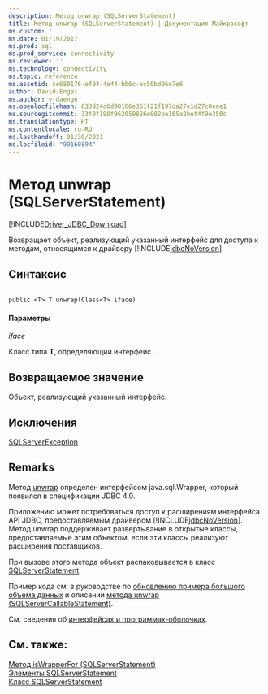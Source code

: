 ```yaml
---
description: Метод unwrap (SQLServerStatement)
title: Метод unwrap (SQLServerStatement) | Документация Майкрософт
ms.custom: ''
ms.date: 01/19/2017
ms.prod: sql
ms.prod_service: connectivity
ms.reviewer: ''
ms.technology: connectivity
ms.topic: reference
ms.assetid: ce680176-ef04-4e44-bb6c-ec50bd06e7e6
author: David-Engel
ms.author: v-daenge
ms.openlocfilehash: 633d24d6d90166e361f21f197da27e1d27c0eee1
ms.sourcegitcommit: 33f0f190f962059826e002be165a2bef4f9e350c
ms.translationtype: HT
ms.contentlocale: ru-RU
ms.lasthandoff: 01/30/2021
ms.locfileid: "99160894"
---
```

# <a name="unwrap-method-sqlserverstatement"></a>Метод unwrap (SQLServerStatement)
[!INCLUDE[Driver_JDBC_Download](../../../includes/driver_jdbc_download.md)]

  Возвращает объект, реализующий указанный интерфейс для доступа к методам, относящимся к драйверу [!INCLUDE[jdbcNoVersion](../../../includes/jdbcnoversion_md.md)].  
  
## <a name="syntax"></a>Синтаксис  
  
```  
  
public <T> T unwrap(Class<T> iface)  
```  
  
#### <a name="parameters"></a>Параметры  
 *iface*  
  
 Класс типа **T**, определяющий интерфейс.  
  
## <a name="return-value"></a>Возвращаемое значение  
 Объект, реализующий указанный интерфейс.  
  
## <a name="exceptions"></a>Исключения  
 [SQLServerException](../../../connect/jdbc/reference/sqlserverexception-class.md)  
  
## <a name="remarks"></a>Remarks  
 Метод [unwrap](../../../connect/jdbc/reference/unwrap-method-sqlserverstatement.md) определен интерфейсом java.sql.Wrapper, который появился в спецификации JDBC 4.0.  
  
 Приложению может потребоваться доступ к расширениям интерфейса API JDBC, предоставляемым драйвером [!INCLUDE[jdbcNoVersion](../../../includes/jdbcnoversion_md.md)]. Метод unwrap поддерживает развертывание в открытые классы, предоставляемые этим объектом, если эти классы реализуют расширения поставщиков.  
  
 При вызове этого метода объект распаковывается в класс [SQLServerStatement](../../../connect/jdbc/reference/sqlserverstatement-class.md).  
  
 Пример кода см. в руководстве по [обновлению примера большого объема данных](../../../connect/jdbc/updating-large-data-sample.md) и описании [метода unwrap (SQLServerCallableStatement)](../../../connect/jdbc/reference/unwrap-method-sqlservercallablestatement.md).  
  
 См. сведения об [интерфейсах и программах-оболочках](../../../connect/jdbc/wrappers-and-interfaces.md).  
  
## <a name="see-also"></a>См. также:  
 [Метод isWrapperFor (SQLServerStatement)](../../../connect/jdbc/reference/iswrapperfor-method-sqlserverstatement.md)   
 [Элементы SQLServerStatement](../../../connect/jdbc/reference/sqlserverstatement-members.md)   
 [Класс SQLServerStatement](../../../connect/jdbc/reference/sqlserverstatement-class.md)  
  
  
